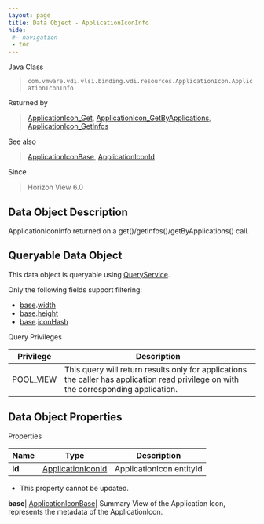 ```yaml
---
layout: page
title: Data Object - ApplicationIconInfo
hide:
 #- navigation
 - toc
---
```






Java Class  
> `com.vmware.vdi.vlsi.binding.vdi.resources.ApplicationIcon.ApplicationIconInfo`

Returned by  
> [ApplicationIcon_Get](vdi.resources.ApplicationIcon.md#get), [ApplicationIcon_GetByApplications](vdi.resources.ApplicationIcon.md#getByApplications), [ApplicationIcon_GetInfos](vdi.resources.ApplicationIcon.md#getInfos)

See also  
> [ApplicationIconBase](vdi.resources.ApplicationIcon.ApplicationIconBase.md), [ApplicationIconId](vdi.entity.ApplicationIconId.md)

Since  
> Horizon View 6.0


## Data Object Description 

ApplicationIconInfo returned on a get()/getInfos()/getByApplications() call. 

##  Queryable Data Object 

This data object is queryable using [QueryService](vdi.query.QueryService.md "QueryService"). 

Only the following fields support filtering: 

  * [base](vdi.resources.ApplicationIcon.ApplicationIconInfo.md#base).[width](vdi.resources.ApplicationIcon.ApplicationIconBase.md#width)
  * [base](vdi.resources.ApplicationIcon.ApplicationIconInfo.md#base).[height](vdi.resources.ApplicationIcon.ApplicationIconBase.md#height)
  * [base](vdi.resources.ApplicationIcon.ApplicationIconInfo.md#base).[iconHash](vdi.resources.ApplicationIcon.ApplicationIconBase.md#iconHash)



Query Privileges 

Privilege |  Description   
---|---  
POOL_VIEW|  This query will return results only for applications the caller has application read privilege on with the corresponding application.   
  


## Data Object Properties

Properties

Name |  Type |  Description   
---|---|---  
**id**| [ApplicationIconId](vdi.entity.ApplicationIconId.md)|  ApplicationIcon entityId   


* This property cannot be updated.

  
**base**| [ApplicationIconBase](vdi.resources.ApplicationIcon.ApplicationIconBase.md)|  Summary View of the Application Icon, represents the metadata of the ApplicationIcon.   
  
  
  
  
  
  
